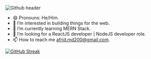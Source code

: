 ![Github header](https://github.com/afrid-md02/afrid-md02/assets/165661014/51b98472-d790-42e9-9d92-ef0b8a7c20a0)

<ul>
  <li>😄 Pronouns: He/Him.</li>
  <li>👀 I’m interested in building things for the web.</li>
  <li>🌱 I’m currently learning MERN Stack.</li>
  <li>💼 I’m looking for a ReactJS developer | NodeJS developer role.</li>
  <li>📫 How to reach me <a href="mailto:afrid.md200@gmail.com">afrid.md200@gmail.com</a>.</li>
</ul>

[![GitHub Streak](https://github-readme-streak-stats.herokuapp.com/?user=afrid-md02)](https://git.io/streak-stats)


